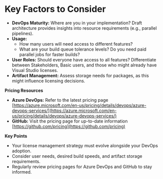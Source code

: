 # Key Factors to Consider

* **DevOps Maturity:** Where are you in your implementation? Draft architecture provides insights into resource requirements (e.g., parallel pipelines).
* **Usage:** 
     * How many users will need access to different features?
     * What are your build queue tolerance levels? Do you need paid parallel jobs for faster builds?
* **User Roles:**  Should everyone have access to all features? Differentiate between Stakeholders, Basic users, and those who might already have Visual Studio licenses. 
* **Artifact Management:** Assess storage needs for packages, as this might influence licensing decisions.

**Pricing Resources**

* **Azure DevOps:** Refer to the latest pricing page [https://azure.microsoft.com/en-us/pricing/details/devops/azure-devops-services/](https://azure.microsoft.com/en-us/pricing/details/devops/azure-devops-services/)
* **GitHub:** Visit the pricing page for up-to-date information [https://github.com/pricing](https://github.com/pricing)

**Key Points**

* Your license management strategy must evolve alongside your DevOps adoption.
* Consider user needs, desired build speeds, and artifact storage requirements.
* Regularly review pricing pages for Azure DevOps and GitHub to stay informed.

